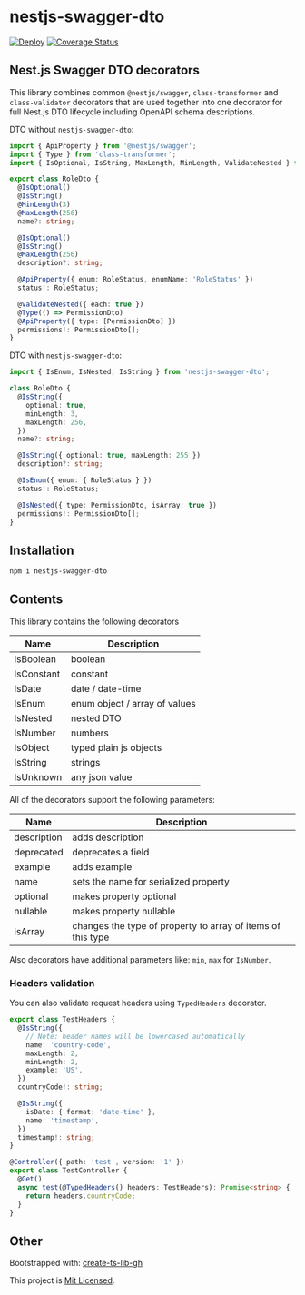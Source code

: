 # nestjs-swagger-dto

[![Deploy](https://github.com/glebbash/nestjs-swagger-dto/workflows/build/badge.svg)](https://github.com/glebbash/nestjs-swagger-dto/actions)
[![Coverage Status](https://coveralls.io/repos/github/glebbash/nestjs-swagger-dto/badge.svg?branch=master)](https://coveralls.io/github/glebbash/nestjs-swagger-dto?branch=master)

## Nest.js Swagger DTO decorators

This library combines common `@nestjs/swagger`, `class-transformer` and `class-validator` decorators that are used together into one decorator for full Nest.js DTO lifecycle including OpenAPI schema descriptions.

DTO without `nestjs-swagger-dto`:

```ts
import { ApiProperty } from '@nestjs/swagger';
import { Type } from 'class-transformer';
import { IsOptional, IsString, MaxLength, MinLength, ValidateNested } from 'class-validator';

export class RoleDto {
  @IsOptional()
  @IsString()
  @MinLength(3)
  @MaxLength(256)
  name?: string;

  @IsOptional()
  @IsString()
  @MaxLength(256)
  description?: string;

  @ApiProperty({ enum: RoleStatus, enumName: 'RoleStatus' })
  status!: RoleStatus;

  @ValidateNested({ each: true })
  @Type(() => PermissionDto)
  @ApiProperty({ type: [PermissionDto] })
  permissions!: PermissionDto[];
}

```

DTO with `nestjs-swagger-dto`:

```ts
import { IsEnum, IsNested, IsString } from 'nestjs-swagger-dto';

class RoleDto {
  @IsString({
    optional: true,
    minLength: 3,
    maxLength: 256,
  })
  name?: string;

  @IsString({ optional: true, maxLength: 255 })
  description?: string;

  @IsEnum({ enum: { RoleStatus } })
  status!: RoleStatus;

  @IsNested({ type: PermissionDto, isArray: true })
  permissions!: PermissionDto[];
}
```

## Installation

```sh
npm i nestjs-swagger-dto
```

## Contents

This library contains the following decorators

| Name       | Description                   |
| ---------- | ----------------------------- |
| IsBoolean  | boolean                       |
| IsConstant | constant                      |
| IsDate     | date / date-time              |
| IsEnum     | enum object / array of values |
| IsNested   | nested DTO                    |
| IsNumber   | numbers                       |
| IsObject   | typed plain js objects        |
| IsString   | strings                       |
| IsUnknown  | any json value                |

All of the decorators support the following parameters:

| Name        | Description                                                 |
| ----------- | ----------------------------------------------------------- |
| description | adds description                                            |
| deprecated  | deprecates a field                                          |
| example     | adds example                                                |
| name        | sets the name for serialized property                       |
| optional    | makes property optional                                     |
| nullable    | makes property nullable                                     |
| isArray     | changes the type of property to array of items of this type |

Also decorators have additional parameters like: `min`, `max` for `IsNumber`.

### Headers validation

You can also validate request headers using `TypedHeaders` decorator.

```ts
export class TestHeaders {
  @IsString({
    // Note: header names will be lowercased automatically
    name: 'country-code',
    maxLength: 2,
    minLength: 2,
    example: 'US',
  })
  countryCode!: string;

  @IsString({
    isDate: { format: 'date-time' },
    name: 'timestamp',
  })
  timestamp!: string;
}

@Controller({ path: 'test', version: '1' })
export class TestController {
  @Get()
  async test(@TypedHeaders() headers: TestHeaders): Promise<string> {
    return headers.countryCode;
  }
}
```

## Other

Bootstrapped with: [create-ts-lib-gh](https://github.com/glebbash/create-ts-lib-gh)

This project is [Mit Licensed](LICENSE).
